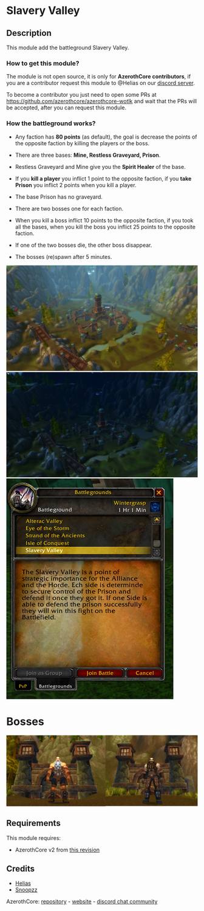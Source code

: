 # Slavery Valley

## Description

This module add the battleground Slavery Valley.

### How to get this module?

The module is not open source, it is only for **AzerothCore contributors**, if you are a contributor request this module to @Helias on our [discord server](https://discordapp.com/invite/gkt4y2x).

To become a contributor you just need to open some PRs at https://github.com/azerothcore/azerothcore-wotlk and wait that the PRs will be accepted, after you can request this module.


### How the battleground works?

- Any faction has **80 points** (as default), the goal is decrease the points of the opposite faction by killing the players or the boss.

- There are three bases: **Mine, Restless Graveyard, Prison**.
- Restless Graveyard and Mine give you the **Spirit Healer** of the base.
- If you **kill a player** you inflict 1 point to the opposite faction, if you **take Prison** you inflict 2 points when you kill a player.
- The base Prison has no graveyard.
- There are two bosses one for each faction.
- When you kill a boss inflict 10 points to the opposite faction, if you took all the bases, when you kill the boss you inflict 25 points to the opposite faction.
- If one of the two bosses die, the other boss disappear.
- The bosses (re)spawn after 5 minutes.

![SlaveryValley](images/SlaveryValley.png)
![SlaveryValley](images/SlaveryValley_night.png)
![SlaveryValley](images/SlaveryValley-BG.png)

# Bosses
![SlaveryValley](images/Bosses.png)

## Requirements

This module requires:

- AzerothCore v2 from [this revision](https://github.com/azerothcore/azerothcore-wotlk/commit/75bf44d1684048b02bc338877fb11a62647a6896)


## Credits

* [Helias](https://github.com/Helias)
* [Snoopzz](http://www.modcraft.io/index.php?topic=10882.0)

AzerothCore: [repository](https://github.com/azerothcore) - [website](http://azerothcore.org/) - [discord chat community](https://discord.gg/PaqQRkd)
